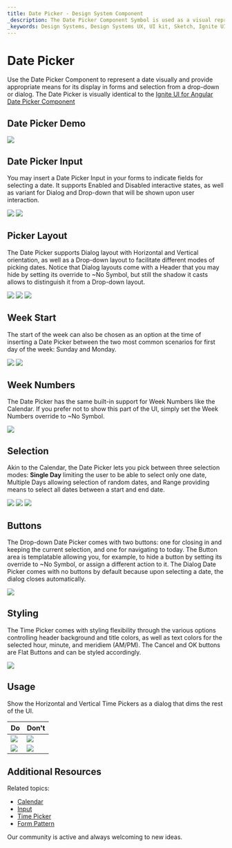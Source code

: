 ```yaml
---
title: Date Picker - Design System Component
_description: The Date Picker Component Symbol is used as a visual representation of calendar dates providing the necessary mechanisms for date picking.
_keywords: Design Systems, Design Systems UX, UI kit, Sketch, Ignite UI for Angular, Sketch to Angular, Sketch to Angular, Angular, Angular Design System, Export code from Sketch, Design Kits for Angular, Sketch HTML, Sketch to HTML, Sketch UI kits
---
```


# Date Picker

Use the Date Picker Component to represent a date visually and provide appropriate means for its display in forms and selection from a drop-down or dialog. The Date Picker is visually identical to the [Ignite UI for Angular Date Picker Component](https://www.infragistics.com/products/ignite-ui-angular/angular/components/date_picker.html)

## Date Picker Demo

<img class="responsive-img" src="../images/datepicker_demo.png" srcset="../images/datepicker_demo@2x.png 2x" />

## Date Picker Input

You may insert a Date Picker Input in your forms to indicate fields for selecting a date. It supports Enabled and Disabled interactive states, as well as variant for Dialog and Drop-down that will be shown upon user interaction.

<img class="responsive-img" src="../images/datepicker_enabled.png" srcset="../images/datepicker_enabled@2x.png 2x" />
<img class="responsive-img" src="../images/datepicker_disabled.png" srcset="../images/datepicker_disabled@2x.png 2x" />

## Picker Layout

The Date Picker supports Dialog layout with Horizontal and Vertical orientation, as well as a Drop-down layout to facilitate different modes of picking dates. Notice that Dialog layouts come with a Header that you may hide by setting its override to ~No Symbol, but still the shadow it casts allows to distinguish it from a Drop-down layout.

<img class="responsive-img" src="../images/datepicker_horizontal.png" srcset="../images/datepicker_horizontal@2x.png 2x" />
<img class="responsive-img" src="../images/datepicker_vertical.png" srcset="../images/datepicker_vertical@2x.png 2x" />
<img class="responsive-img" src="../images/datepicker_dropdown.png" srcset="../images/datepicker_dropdown@2x.png 2x" />

## Week Start

The start of the week can also be chosen as an option at the time of inserting a Date Picker between the two most common scenarios for first day of the week: Sunday and Monday.

<img class="responsive-img" src="../images/datepicker_dropdown.png" srcset="../images/datepicker_dropdown@2x.png 2x" />
<img class="responsive-img" src="../images/datepicker_monday.png" srcset="../images/datepicker_monday@2x.png 2x" />

## Week Numbers

The Date Picker has the same built-in support for Week Numbers like the Calendar. If you prefer not to show this part of the UI, simply set the Week Numbers override to ~No Symbol.

<img class="responsive-img" src="../images/datepicker_weeknumbers.png" srcset="../images/datepicker_weeknumbers@2x.png 2x" />

## Selection

Akin to the Calendar, the Date Picker lets you pick between three selection modes: **Single Day** limiting the user to be able to select only one date, Multiple Days allowing selection of random dates, and Range providing means to select all dates between a start and end date.

<img class="responsive-img" src="../images/datepicker_dropdown.png" srcset="../images/datepicker_dropdown@2x.png 2x" />
<img class="responsive-img" src="../images/datepicker_selection.png" srcset="../images/datepicker_selection@2x.png 2x" />
<img class="responsive-img" src="../images/datepicker_range.png" srcset="../images/datepicker_range@2x.png 2x" />

## Buttons

The Drop-down Date Picker comes with two buttons: one for closing in and keeping the current selection, and one for navigating to today. The Button area is templatable allowing you, for example, to hide a button by setting its override to ~No Symbol, or assign a different action to it. The Dialog Date Picker comes with no buttons by default because upon selecting a date, the dialog closes automatically.

<img class="responsive-img" src="../images/datepicker_buttons.png" srcset="../images/datepicker_buttons@2x.png 2x" />

## Styling

The Time Picker comes with styling flexibility through the various options controlling header background and title colors, as well as text colors for the selected hour, minute, and meridiem (AM/PM). The Cancel and OK buttons are Flat Buttons and can be styled accordingly.

<img class="responsive-img" src="../images/datepicker_styling.png" srcset="../images/datepicker_styling@2x.png 2x" />

## Usage

Show the Horizontal and Vertical Time Pickers as a dialog that dims the rest of the UI.

| Do                                                                                     | Don't                                                                                      |
| -------------------------------------------------------------------------------------- | ------------------------------------------------------------------------------------------ |
| <img class="responsive-img" src="../images/datepicker_do1.png" srcset="../images/datepicker_do1@2x.png 2x" /> | <img class="responsive-img" src="../images/datepicker_dont1.png" srcset="../images/datepicker_dont1@2x.png 2x" /> |
| <img class="responsive-img" src="../images/datepicker_do2.png" srcset="../images/datepicker_do2@2x.png 2x" /> | <img class="responsive-img" src="../images/datepicker_dont2.png" srcset="../images/datepicker_dont2@2x.png 2x" /> |

## Additional Resources

Related topics:

- [Calendar](calendar.md)
- [Input](input.md)
- [Time Picker](time-picker.md)
- [Form Pattern](../patterns/form.md)
  <div class="divider--half"></div>

Our community is active and always welcoming to new ideas.


